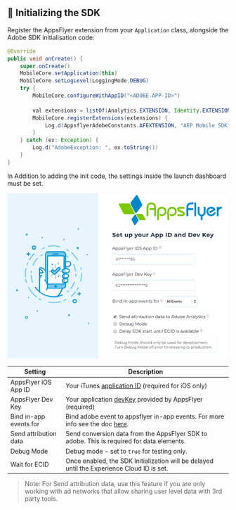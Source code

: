 ## <a id="init-sdk"> 🚀 Initializing the SDK
    
Register the AppsFlyer extension from your `Application` class, alongside the Adobe SDK initialisation code: 
```java
@Override  
public void onCreate() {  
    super.onCreate()
    MobileCore.setApplication(this)
    MobileCore.setLogLevel(LoggingMode.DEBUG)
    try {
        MobileCore.configureWithAppID("<ADOBE-APP-ID>")

        val extensions = listOf(Analytics.EXTENSION, Identity.EXTENSION, AppsflyerAdobeExtension.EXTENSION )
        MobileCore.registerExtensions(extensions) {
            Log.d(AppsflyerAdobeConstants.AFEXTENSION, "AEP Mobile SDK is initialized")
        }
    } catch (ex: Exception) {
        Log.d("AdobeException: ", ex.toString())
    }   
}
```

In Addition to adding the init code, the settings inside the launch dashboard must be set.

<img src="/gitresources/LaunchAFInitNew.png" width="550" >

| Setting  | Description   |
| -------- | ------------- |
| AppsFlyer iOS App ID      | Your iTunes [application ID](https://support.appsflyer.com/hc/en-us/articles/207377436-Adding-a-new-app#available-in-the-app-store-google-play-store-windows-phone-store)  (required for iOS only)  |
| AppsFlyer Dev Key   | Your application [devKey](https://support.appsflyer.com/hc/en-us/articles/211719806-Global-app-settings-#sdk-dev-key) provided by AppsFlyer (required)  |
| Bind in-app events for    | Bind adobe event to appsflyer in-app events. For more info see the doc [here](/Docs/InAppEvents.md). |
| Send attribution data    | Send conversion data from the AppsFlyer SDK to adobe. This is required for data elements. |
| Debug Mode    | Debug mode - set to `true` for testing only.  |
| Wait for ECID   | Once enabled, the SDK Initialization will be delayed until the Experience Cloud ID is set.  |

> Note: For Send attribution data, use this feature if you are only working with ad networks that allow sharing user level data with 3rd party tools.
